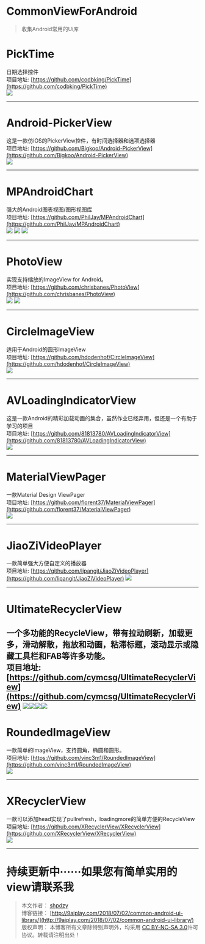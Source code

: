 # CommonViewForAndroid

> 收集Android常用的Ui库

# PickTime
日期选择控件  
项目地址:
[https://github.com/codbking/PickTime](https://github.com/codbking/PickTime)  
![](https://raw.githubusercontent.com/SHPDZY/CommonViewForAndroid/master/common-android-ui-library/1.gif)

----------

# Android-PickerView
这是一款仿iOS的PickerView控件，有时间选择器和选项选择器  
项目地址:
[https://github.com/Bigkoo/Android-PickerView](https://github.com/Bigkoo/Android-PickerView)    
![](https://raw.githubusercontent.com/SHPDZY/CommonViewForAndroid/master/common-android-ui-library/2.gif)

----------

# MPAndroidChart
强大的Android图表视图/图形视图库    
项目地址:
[https://github.com/PhilJay/MPAndroidChart](https://github.com/PhilJay/MPAndroidChart)  
![](https://raw.githubusercontent.com/SHPDZY/CommonViewForAndroid/master/common-android-ui-library/3-1.png)
![](https://raw.githubusercontent.com/SHPDZY/CommonViewForAndroid/master/common-android-ui-library/3-2.png)
![](https://raw.githubusercontent.com/SHPDZY/CommonViewForAndroid/master/common-android-ui-library/3-3.png)

----------


# PhotoView
实现支持缩放的ImageView for Android。   
项目地址:
[https://github.com/chrisbanes/PhotoView](https://github.com/chrisbanes/PhotoView)  
![](https://raw.githubusercontent.com/SHPDZY/CommonViewForAndroid/master/common-android-ui-library/4-1.png)
![](https://raw.githubusercontent.com/SHPDZY/CommonViewForAndroid/master/common-android-ui-library/4-2.png)

----------

# CircleImageView
适用于Android的圆形ImageView  
项目地址:
[https://github.com/hdodenhof/CircleImageView](https://github.com/hdodenhof/CircleImageView)    
![](https://raw.githubusercontent.com/SHPDZY/CommonViewForAndroid/master/common-android-ui-library/5.png)


----------



# AVLoadingIndicatorView
这是一款Android的精彩加载动画的集合，虽然作业已经弃用，但还是一个有助于学习的项目  
项目地址:
[https://github.com/81813780/AVLoadingIndicatorView](https://github.com/81813780/AVLoadingIndicatorView)  
![](https://raw.githubusercontent.com/SHPDZY/CommonViewForAndroid/master/common-android-ui-library/6.gif)

----------


# MaterialViewPager
一款Material Design ViewPager   
项目地址:
[https://github.com/florent37/MaterialViewPager](https://github.com/florent37/MaterialViewPager)  
![](https://raw.githubusercontent.com/SHPDZY/CommonViewForAndroid/master/common-android-ui-library/7.png)

----------

# JiaoZiVideoPlayer
一款简单强大方便自定义的播放器  
项目地址:
[https://github.com/lipangit/JiaoZiVideoPlayer](https://github.com/lipangit/JiaoZiVideoPlayer)
![](https://raw.githubusercontent.com/SHPDZY/CommonViewForAndroid/master/common-android-ui-library/8.png)

----------

# UltimateRecyclerView
一个多功能的RecycleView，带有拉动刷新，加载更多，滑动解散，拖放和动画，粘滞标题，滚动显示或隐藏工具栏和FAB等许多功能。  
项目地址:
[https://github.com/cymcsg/UltimateRecyclerView](https://github.com/cymcsg/UltimateRecyclerView)
![](https://raw.githubusercontent.com/SHPDZY/CommonViewForAndroid/master/common-android-ui-library/9.gif)![](https://raw.githubusercontent.com/SHPDZY/CommonViewForAndroid/master/common-android-ui-library/9-4.gif)![](https://raw.githubusercontent.com/SHPDZY/CommonViewForAndroid/master/common-android-ui-library/9-2.gif)![](https://raw.githubusercontent.com/SHPDZY/CommonViewForAndroid/master/common-android-ui-library/9-3.gif)
----------


# RoundedImageView
一款简单的ImageView，支持圆角，椭圆和圆形。  
项目地址:
[https://github.com/vinc3m1/RoundedImageView](https://github.com/vinc3m1/RoundedImageView)  
![](https://raw.githubusercontent.com/SHPDZY/CommonViewForAndroid/master/common-android-ui-library/10.png)

----------

# XRecyclerView  
一款可以添加head实现了pullrefresh，loadingmore的简单方便的RecycleView   
项目地址:
[https://github.com/XRecyclerView/XRecyclerView](https://github.com/XRecyclerView/XRecyclerView)    
![](https://raw.githubusercontent.com/SHPDZY/CommonViewForAndroid/master/common-android-ui-library/11.gif)

----------

# 持续更新中······如果您有简单实用的view请联系我



> 本文作者： [shpdzy](https://github.com/SHPDZY)  
> 博客链接： [http://9aiplay.com/2018/07/02/common-android-ui-library/](http://9aiplay.com/2018/07/02/common-android-ui-library/)  
> 版权声明： 本博客所有文章除特别声明外，均采用 [CC BY-NC-SA 3.0](https://creativecommons.org/licenses/by-nc-sa/3.0/)许可协议。转载请注明出处！